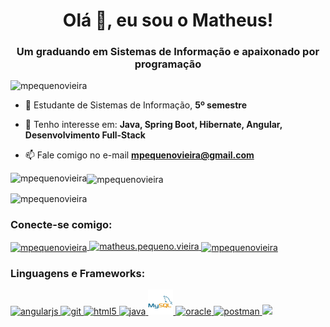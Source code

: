 <h1 align = "center"> Olá 👋, eu sou o Matheus! </h1>
<h3 align = "center"> Um graduando em Sistemas de Informação e apaixonado por programação </h3>

<p align = "left"> <img src = "https://komarev.com/ghpvc/?username=mpequenovieira&label=Profile%20views&color=0e75b6&style=flat" alt = "mpequenovieira" /> </p>

- 🌱 Estudante de Sistemas de Informação, <b>5º semestre</b>

- 💬 Tenho interesse em: <b> Java, Spring Boot, Hibernate, Angular, Desenvolvimento Full-Stack </b>

- 📫 Fale comigo no e-mail <b> mpequenovieira@gmail.com </b>

<p> <img align = "left" src = "https://github-readme-stats.vercel.app/api/top-langs?username=mpequenovieira&show_icons=true&theme=dark&locale=en&layout=compact" alt = "mpequenovieira" /> </p>

<p> <img align = "center" src = "https://github-readme-stats.vercel.app/api?username=mpequenovieira&show_icons=true&theme=dark&locale=en" alt = " mpequenovieira "/> </p>

<p> <img align =" center "src =" https://github-readme-streak-stats.herokuapp.com/?user=mpequenovieira&theme=dark "alt =" mpequenovieira "/ > </p>

<h3 align = "left"> Conecte-se comigo: </h3>
<p align = "left">
<a href="https://linkedin.com/in/mpequenovieira" target="blank"> <img align = "center" src = "https://raw.githubusercontent.com/rahuldkjain/github-profile-readme -generator / neutral-icons / src / images / icons / Social / linked-in-alt.svg "alt =" mpequenovieira "height =" 30 "width =" 40 "/> </a>
<a href =" https : //fb.com/matheus.pequeno.vieira "target =" blank "> <img align =" center "src =" https://raw.githubusercontent.com/rahuldkjain/github-profile-readme-generator/neutro -icons / src / images / icons / Social / facebook.svg "alt =" matheus.pequeno.vieira "height =" 30 "width =" 40 "/> </a>
<a href =" https: // instagram .com / mpequenovieira "target =" blank "> <img align = "center" src = "https://raw.githubusercontent.com/rahuldkjain/github-profile-readme-generator/neutral-icons/src/images/icons/Social/instagram.svg" alt = "mpequenovieira" altura = "30" largura = "40" /> </a>
</p>

<h3 align = "left"> Linguagens e Frameworks: </h3>
<p align = "left"> <a href="https://angular.io" target="_blank"> <img src = "https://raw.githubusercontent.com/devicons/devicon/master/icons/ angularjs / angularjs-original-wordmark.svg "alt =" angularjs "width =" 40 "height =" 40 "/> <a href =" https://git-scm.com/ "target =" _blank "> <img src =" https://www.vectorlogo.zone/logos/git-scm/git-scm-icon.svg "alt =" git "width =" 40 "height =" 40 "/> <a href="https://www.w3.org/html/" target="_blank"> <img src = "https://raw.githubusercontent.com/devicons/devicon/master/icons/ html5 / html5-original-wordmark.svg "alt ="html5 "width =" 40 "height =" 40 "/> <a href="https://www.java.com" target="_blank"> <img src =" https: // raw. githubusercontent.com/devicons/devicon/master/icons/java/java-original.svg "alt =" java "width =" 40 "height =" 40 "/> <a href =" https: // www.mysql.com/ "target =" _ blank "> <img src =" https://raw.githubusercontent.com/devicons/devicon/master/icons/mysql/mysql-original-wordmark.svg "alt =" mysql "width =" 40 "height =" 40 "/> <a href="https://www.oracle.com/" target="_blank"> <img src =" https: // raw. githubusercontent.com / devicons / devicon / master / icons / oracle / oracle-original.svg "alt =" oracle "width =" 40 "height =" 40 "/> <a href =" https: // carteiro. com "target =" _ blank "> <img src =" https://www.vectorlogo.zone/logos/getpostman/getpostman-icon.svg "alt =" postman "width =" 40 "height =" 40 "/> <a href="https://spring.io/" target="_blank"> <img src = "https://www.vectorlogo.zone/logos/springio/springio-icon.svg"> </p></a> </p>
